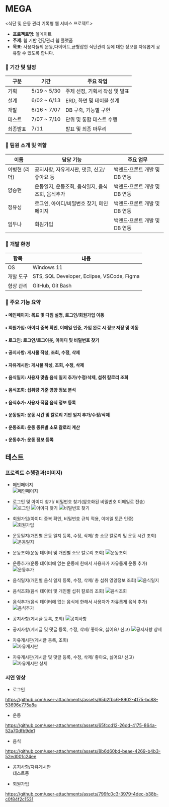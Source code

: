 # MEGA
<식단 및 운동 관리 기록형 웹 서비스 프로젝트>


- **프로젝트명**: 헬메이트
- **주제**: 웹 기반 건강관리 웹 플랫폼
- **목표**: 사용자들의 운동,다이어트,균형잡힌 식단관리 등에 대한 정보를 자유롭게 공유할 수 있도록 합니다.

### 🔹 기간 및 일정

| 구분     | 기간           | 주요 작업                        |
|----------|----------------|----------------------------------|
| 기획     | 5/19 ~ 5/30    | 주제 선정, 기획서 작성 및 발표      |
| 설계     | 6/02 ~ 6/13    | ERD, 화면 및 테이블 설계           |
| 개발     | 6/16 ~ 7/07    | DB 구축, 기능별 구현               |
| 테스트   | 7/07 ~ 7/10    | 단위 및 통합 테스트 수행           |
| 최종발표 | 7/11           | 발표 및 최종 마무리                |
    
### 🔹 팀원 소개 및 역할

| 이름     | 담당 기능                                         | 주요 업무 |
|----------|--------------------------------------------------|----------|
| 이병현 (리더) | 공지사항, 자유게시판, 댓글, 신고/좋아요 등      | 백엔드·프론트 개발 및 DB 연동 |
| 양승현     | 운동일지, 운동조회, 음식일지, 음식조회, 음식추가 | 백엔드·프론트 개발 및 DB 연동 |
| 정유성     | 로그인, 아이디/비밀번호 찾기, 메인 페이지        | 백엔드·프론트 개발 및 DB 연동 |
| 임두나     | 회원가입                                         | 백엔드·프론트 개발 및 DB 연동 |


### 🔹 개발 환경

| 항목       | 내용 |
|------------|------|
| OS         | Windows 11 |
| 개발 도구  | STS, SQL Developer, Eclipse, VSCode, Figma |
| 형상 관리  | GitHub, Git Bash |

### 🔹 주요 기능 요약


#### ▪️ 메인페이지: 목표 및 다짐 설명, 로그인/회원가입 이동

#### ▪️ 회원가입: 아이디 중복 확인, 이메일 인증, 가입 완료 시 정보 저장 및 이동

#### ▪️ 로그인: 로그인/로그아웃, 아이디 및 비밀번호 찾기

#### ▪️ 공지사항: 게시물 작성, 조회, 수정, 삭제

#### ▪️ 자유게시판: 게시물 작성, 조회, 수정, 삭제

#### ▪️ 음식일지: 사용자 맞춤 음식 일지 추가/수정/삭제, 섭취 칼로리 조회

#### ▪️ 음식조회: 섭취량 기준 영양 정보 분석

#### ▪️ 음식추가: 사용자 직접 음식 정보 등록

#### ▪️ 운동일지: 운동 시간 및 칼로리 기반 일지 추가/수정/삭제

#### ▪️ 운동조회: 운동 종류별 소모 칼로리 계산

#### ▪️ 운동추가: 운동 정보 등록



## 테스트

### 프로젝트 수행결과(이미지)  

- 메인페이지  
![메인페이지](https://github.com/hykim-king/MEGA/blob/main/doc/%EB%A9%94%EC%9D%B8.png)  

- 로그인 및 아이디 찾기/ 비밀번호 찾기(암호화된 비밀번호 이메일로 전송)  
![로그인](https://github.com/hykim-king/MEGA/blob/main/doc/%EB%A1%9C%EA%B7%B8%EC%9D%B8%ED%99%88.png)
![아이디 찾기](https://github.com/hykim-king/MEGA/blob/main/doc/%EC%95%84%EC%9D%B4%EB%94%94%EC%B0%BE%EA%B8%B0.png)
![비밀번호 찾기](https://github.com/hykim-king/MEGA/blob/main/doc/%EB%B9%84%EB%B0%80%EB%B2%88%ED%98%B8%EC%B0%BE%EA%B8%B0.png)

- 회원가입(아이디 중복 확인, 비밀번호 규칙 적용, 이메일 토큰 인증)  
![회원가입](https://github.com/hykim-king/MEGA/blob/main/doc/%ED%9A%8C%EC%9B%90%EA%B0%80%EC%9E%85.png)

- 운동일지(개인별 운동 일지 등록, 수정, 삭제/ 총 소모 칼로리 및 운동 시간 조회)
![운동일지](https://github.com/hykim-king/MEGA/blob/main/doc/%EC%9A%B4%EB%8F%99%EC%9D%BC%EC%A7%80.png)
- 운동조회(운동 데이터 및 개인별 소모 칼로리 조회)
![운동조회](https://github.com/hykim-king/MEGA/blob/main/doc/%EC%9A%B4%EB%8F%99%EC%A1%B0%ED%9A%8C.png)
- 운동추가(운동 데이터에 없는 운동에 한에서 사용자가 자유롭게 운동 추가)  
![운동추가](https://github.com/hykim-king/MEGA/blob/main/doc/%EC%9A%B4%EB%8F%99%EC%B6%94%EA%B0%80.png)

- 음식일지(개인별 음식 일지 등록, 수정, 삭제/ 총 섭취 영양정보 조회) 
![음식일지](https://github.com/hykim-king/MEGA/blob/main/doc/%EC%9D%8C%EC%8B%9D%EC%9D%BC%EC%A7%80.png)
- 음식조회(음식 데이터 및 개인별 섭취 칼로리 조회)
![음식조회](https://github.com/hykim-king/MEGA/blob/main/doc/%EC%9D%8C%EC%8B%9D%EC%A1%B0%ED%9A%8C.png)
- 음식추가(음식 데이터에 없는 음식에 한해서 사용자가 자유롭게 음식 추가)
![음식추가](https://github.com/hykim-king/MEGA/blob/main/doc/%EC%9D%8C%EC%8B%9D%EC%B6%94%EA%B0%80.png)

- 공지사항(게시글 등록, 조회) 
![공지사항](https://github.com/hykim-king/MEGA/blob/main/doc/%EA%B3%B5%EC%A7%80%EC%82%AC%ED%95%AD.png)
- 공지사항(게시글 및 댓글 등록, 수정, 삭제/ 좋아요, 싫어요/ 신고)
![공지사항 상세](https://github.com/hykim-king/MEGA/blob/main/doc/%EA%B3%B5%EC%A7%80%EC%82%AC%ED%95%AD%EC%84%B8%EB%B6%80%EC%82%AC%ED%95%AD.png)
  
- 자유게시판(게시글 등록, 조회)   
![자유게시판](https://github.com/hykim-king/MEGA/blob/main/doc/%EC%9E%90%EC%9C%A0%EA%B2%8C%EC%8B%9C%ED%8C%90.png)
- 자유게시판(게시글 및 댓글 등록, 수정, 삭제/ 좋아요, 싫어요/ 신고)  
![자유게시판 상세](https://github.com/hykim-king/MEGA/blob/main/doc/%EC%9E%90%EC%9C%A0%EA%B2%8C%EC%8B%9C%ED%8C%90%EC%84%B8%EB%B6%80%EC%82%AC%ED%95%AD.png)


### 시연 영상
- 로그인  

https://github.com/user-attachments/assets/65b2fbc6-8902-4175-bc88-53696e775a8a

- 운동  

https://github.com/user-attachments/assets/65fccd12-26dd-4175-864a-52a70dfb9de1

- 음식  

https://github.com/user-attachments/assets/8b6d60bd-beae-4269-b4b3-52ed001c24ee

- 공지사항/자유게시판  
  테스트중  

- 회원가입  

https://github.com/user-attachments/assets/799fc0c3-3979-4dec-b38b-c0f84f2c1531

